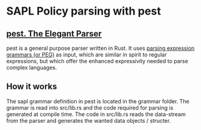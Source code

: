 # SAPL Policy parsing with pest

## [pest. The Elegant Parser](https://pest.rs/)
pest is a general purpose parser written in Rust. It uses [parsing expression grammars (or PEG)](https://en.wikipedia.org/wiki/Parsing_expression_grammar) as input, which are similar in spirit to regular expressions, but which offer the enhanced expressivity needed to parse complex languages.

## How it works
The sapl grammar definition in pest is located in the grammar folder.
The grammar is read into src/lib.rs and the code required for parsing is generated at compile time. The code in src/lib.rs reads the data-stream from the parser and generates the wanted data objects / structer.
